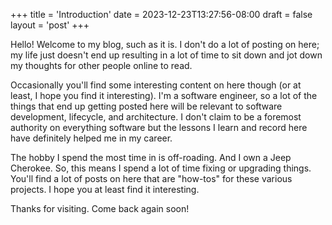 +++
title = 'Introduction'
date = 2023-12-23T13:27:56-08:00
draft = false
layout = 'post'
+++

Hello! Welcome to my blog, such as it is. I don't do a lot of posting on here; my life just doesn't end up resulting in a lot of time to sit down and jot down my thoughts for other people online to read. <!--more-->

Occasionally you'll find some interesting content on here though (or at least, I hope you find it interesting). I'm a software engineer, so a lot of the things that end up getting posted here will be relevant to software development, lifecycle, and architecture. I don't claim to be a foremost authority on everything software but the lessons I learn and record here have definitely helped me in my career.

The hobby I spend the most time in is off-roading. And I own a Jeep Cherokee. So, this means I spend a lot of time fixing or upgrading things. You'll find a lot of posts on here that are "how-tos" for these various projects. I hope you at least find it interesting.

Thanks for visiting. Come back again soon!
